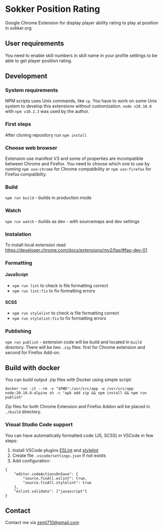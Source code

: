 # Sokker Position Rating
Google Chrome Extension for display player ability rating to play at position in sokker.org

## User requirements
You need to enable skill numbers in skill name in your profile settings to be able to get player position rating.

## Development

### System requirements
NPM scripts uses Unix commands, like `cp`. You have to work on some Unix system to develop this extensions without customization.
`node v20.10.0` with `npm v10.2.3` was used by the author.

### First steps
After cloning repository run `npm install`

### Choose web browser
Extension use manifest V3 and some of properties are incompatible between Chrome and Firefox.
You need to choose which one to use by running `npm use:chrome` for Chrome compatibility
or `npm use:firefox` for Firefox compatibilty.

### Build
`npm run build` - builds in production mode

### Watch
`npm run watch` - builds as dev - with sourcemaps and dev settings

### Instalation
To install local extension read <https://developer.chrome.com/docs/extensions/mv2/faq/#faq-dev-01>

### Formatting
#### JavaScript
- `npm run lint` to check is file formatting correct
- `npm run lint:fix` to fix formatting errors

#### SCSS
- `npm run stylelint` to check is file formatting correct
- `npm run stylelint:fix` to fix formatting errors

### Publishing
`npm run publish` - extension code will be build and located in `build` directory.
There will be two `.zip` files: first for Chrome extension and second for Firefox Add-on.

## Build with docker
You can build output .zip files with Docker using simple script:
```
docker run -it --rm -v "$PWD":/usr/src/app -w /usr/src/app node:20.10.0-alpine sh -c "apk add zip && npm install && npm run publish"
```
Zip files for both Chrome Extension and Firefox Addon will be placed in `./build` directory.

### Visual Studio Code support
You can have automatically formatted code (JS, SCSS) in VSCode in few steps:
1. Install VSCode plugins [ESLint](https://marketplace.visualstudio.com/items?itemName=dbaeumer.vscode-eslint) and [stylelint](https://marketplace.visualstudio.com/items?itemName=stylelint.vscode-stylelint)
2. Create file `.vscode/settings.json` if not exists
3. Add configuration:
```
{
    "editor.codeActionsOnSave": {
        "source.fixAll.eslint": true,
        "source.fixAll.stylelint": true
    },
    "eslint.validate": ["javascript"]
}
```

## Contact

Contact me via <zenit710@gmail.com>
